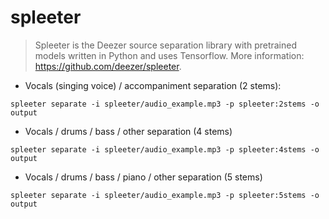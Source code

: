 # spleeter

> Spleeter is the Deezer source separation library with pretrained models written in Python and uses Tensorflow.
> More information: <https://github.com/deezer/spleeter>.

- Vocals (singing voice) / accompaniment separation (2 stems):

`spleeter separate -i spleeter/audio_example.mp3 -p spleeter:2stems -o output`

- Vocals / drums / bass / other separation (4 stems)

`spleeter separate -i spleeter/audio_example.mp3 -p spleeter:4stems -o output`

- Vocals / drums / bass / piano / other separation (5 stems)

`spleeter separate -i spleeter/audio_example.mp3 -p spleeter:5stems -o output`
